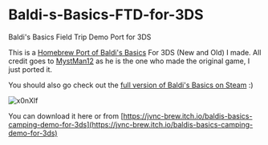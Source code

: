 # Baldi-s-Basics-FTD-for-3DS
Baldi's Basics Field Trip Demo Port for 3DS

This is a [Homebrew Port of Baldi's Basics](https://www.reddit.com/r/BaldisBasicsEdu/comments/14x5scb/working_on_3ds_port_of_baldis_basics/) For 3DS (New and Old) I made. All credit goes to [MystMan12](https://twitter.com/mystman12) as he is the one who made the original game, I just ported it.

You should also go check out the [full version of Baldi's Basics on Steam](https://store.steampowered.com/app/1275890/Baldis_Basics_Plus/) :)

![x0nXlf](https://github.com/Jvncti0n/Baldi-s-Basics-FTD-for-3DS/assets/116232071/a3dbadba-0d8e-424f-b408-a11ec00fa430)


You can download it here or from
[https://jvnc-brew.itch.io/baldis-basics-camping-demo-for-3ds](https://jvnc-brew.itch.io/baldis-basics-camping-demo-for-3ds)
